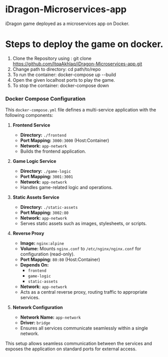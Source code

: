 # iDragon-Microservices-app
iDragon game deployed as a microservices app on Docker.

# Steps to deploy the game on docker.

1. Clone the Repository using : git clone https://github.com/ItqaAkhlaq/iDragon-Microservices-app.git
2. Change path to directory: cd path/to/repo
3. To run the container: docker-compose up --build  
4. Open the given localhost ports to play the game.
5. To stop the container:  docker-compose down


### Docker Compose Configuration

This `docker-compose.yml` file defines a multi-service application with the following components:

1. **Frontend Service**  
   - **Directory:** `./frontend`  
   - **Port Mapping:** `3000:3000` (Host:Container)  
   - **Network:** `app-network`  
   - Builds the frontend application.

2. **Game Logic Service**  
   - **Directory:** `./game-logic`  
   - **Port Mapping:** `3001:3001`  
   - **Network:** `app-network`  
   - Handles game-related logic and operations.

3. **Static Assets Service**  
   - **Directory:** `./static-assets`  
   - **Port Mapping:** `3002:80`  
   - **Network:** `app-network`  
   - Serves static assets such as images, stylesheets, or scripts.

4. **Reverse Proxy**  
   - **Image:** `nginx:alpine`  
   - **Volume:** Mounts `nginx.conf` to `/etc/nginx/nginx.conf` for configuration (read-only).  
   - **Port Mapping:** `80:80` (Host:Container)  
   - **Depends On:**  
     - `frontend`  
     - `game-logic`  
     - `static-assets`  
   - **Network:** `app-network`  
   - Acts as a central reverse proxy, routing traffic to appropriate services.

5. **Network Configuration**  
   - **Network Name:** `app-network`  
   - **Driver:** `bridge`  
   - Ensures all services communicate seamlessly within a single network.

This setup allows seamless communication between the services and exposes the application on standard ports for external access.





